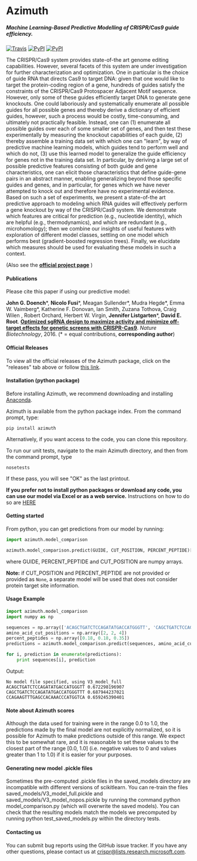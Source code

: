 # Azimuth
##### Machine Learning-Based Predictive Modelling of CRISPR/Cas9 guide efficiency.
[![Travis](https://img.shields.io/travis/MicrosoftResearch/Azimuth.svg)](https://travis-ci.org/MicrosoftResearch/Azimuth) [![PyPI](https://img.shields.io/pypi/v/azimuth.svg)](https://pypi.python.org/pypi/azimuth) [![PyPI](https://img.shields.io/pypi/l/azimuth.svg)]()

The CRISPR/Cas9 system provides state-of-the art genome editing capabilities. However, several facets of this system are under investigation for further characterization and optimization. One in particular is the choice of guide RNA that directs Cas9 to target DNA: given that one would like to target the protein-coding region of a gene, hundreds of guides satisfy the constraints of the CRISPR/Cas9 Protospacer Adjacent Motif sequence. However, only some of these guides efficiently target DNA to generate gene knockouts. One could laboriously and systematically enumerate all possible guides for all possible genes and thereby derive a dictionary of efficient guides, however, such a process would be costly, time-consuming, and ultimately not practically feasible. Instead, one can (1) enumerate all possible guides over each of some smaller set of genes, and then test these experimentally by measuring the knockout capabilities of each guide, (2) thereby assemble a training data set with which one can "learn", by way of predictive machine learning models, which guides tend to perform well and which do not, (3) use this learned model to generalize the guide efficiency for genes not in the training data set. In particular, by deriving a large set of possible predictive features consisting of both guide and gene characteristics, one can elicit those characteristics that define guide-gene pairs in an abstract manner, enabling generalizing beyond those specific guides and genes, and in particular, for genes which we have never attempted to knock out and therefore have no experimental evidence. Based on such a set of experiments, we present a state-of-the art predictive approach to modeling which RNA guides will effectively perform a gene knockout by way of the CRISPR/Cas9 system. We demonstrate which features are critical for prediction (e.g., nucleotide identity), which are helpful (e.g., thermodynamics), and which are redundant (e.g., microhomology); then we combine our insights of useful features with exploration of different model classes, settling on one model which performs best (gradient-boosted regression trees). Finally, we elucidate which measures should be used for evaluating these models in such a context.

(Also see the [**official project page**](https://www.microsoft.com/en-us/research/project/azimuth) )

#### Publications

Please cite this paper if using our predictive model:

**John G. Doench**\*, **Nicolo Fusi**\*, Meagan Sullender\*, Mudra Hegde\*, Emma W. Vaimberg\*, Katherine F. Donovan, Ian Smith, Zuzana Tothova, Craig Wilen , Robert Orchard, Herbert W. Virgin, **Jennifer Listgarten**\*, **David E. Root**.
[**Optimized sgRNA design to maximize activity and minimize off-target effects for genetic screens with CRISPR-Cas9**](https://www.microsoft.com/en-us/research/project/azimuth). *Nature Biotechnology*, 2016.
(\* = equal contributions, **corresponding author**)

#### Official Releases

To view all the official releases of the Azimuth package, click on the "releases" tab above or follow [this link](https://github.com/MicrosoftResearch/Azimuth/releases).


#### Installation (python package)

Before installing Azimuth, we recommend downloading and installing [Anaconda](https://www.continuum.io/downloads).

Azimuth is available from the python package index. From the command prompt, type:

```shell
pip install azimuth
```

Alternatively, if you want access to the code, you can clone this repository.

To run our unit tests, navigate to the main Azimuth directory, and then from the command prompt, type
```shell
nosetests
```
If these pass, you will see "OK" as the last printout.

**If you prefer not to install python packages or download any code, you can use our model via Excel or as a web service.** Instructions on how to do so are [HERE](http://research.microsoft.com/en-us/projects/azimuth/)

#### Getting started

From python, you can get predictions from our model by running:

```python
import azimuth.model_comparison

azimuth.model_comparison.predict(GUIDE, CUT_POSITION, PERCENT_PEPTIDE)[0]
```
where GUIDE, PERCENT_PEPTIDE and CUT_POSITION are numpy arrays.

**Note:** if CUT_POSITION and PERCENT_PEPTIDE are not provided or provided as `None`, a
separate model will be used that does not consider protein target site information.

#### Usage Example

```python
import azimuth.model_comparison
import numpy as np

sequences = np.array(['ACAGCTGATCTCCAGATATGACCATGGGTT', 'CAGCTGATCTCCAGATATGACCATGGGTTT', 'CCAGAAGTTTGAGCCACAAACCCATGGTCA'])
amino_acid_cut_positions = np.array([2, 2, 4])
percent_peptides = np.array([0.18, 0.18, 0.35])
predictions = azimuth.model_comparison.predict(sequences, amino_acid_cut_positions, percent_peptides)

for i, prediction in enumerate(predictions):
    print sequences[i], prediction
```

Output:
```
No model file specified, using V3_model_full
ACAGCTGATCTCCAGATATGACCATGGGTT 0.672298196907
CAGCTGATCTCCAGATATGACCATGGGTTT 0.687944237021
CCAGAAGTTTGAGCCACAAACCCATGGTCA 0.659245390401
```

#### Note about Azimuth scores

Although the data used for training were in the range 0.0 to 1.0, the predictions made by the final model are not explicitly normalized, so it is possible for Azimuth to make predictions outside of this range. We expect this to be somewhat rare, and it is reasonable to set these values to the closest part of the range \[0.0, 1.0\] (i.e. negative values to 0 and values greater than 1 to 1.0) if it is easier for your purposes.

#### Generating new model .pickle files

Sometimes the pre-computed .pickle files in the saved_models directory are incompatible with different versions of scikitlearn. You can re-train the files saved_models/V3_model_full.pickle and saved_models/V3_model_nopos.pickle by running the command python model_comparison.py (which will overwrite the saved models). You can check that the resulting models match the models we precomputed by running python test_saved_models.py within the directory tests.

#### Contacting us

You can submit bug reports using the GitHub issue tracker. If you have any other questions, please contact us at crispr@lists.research.microsoft.com.



